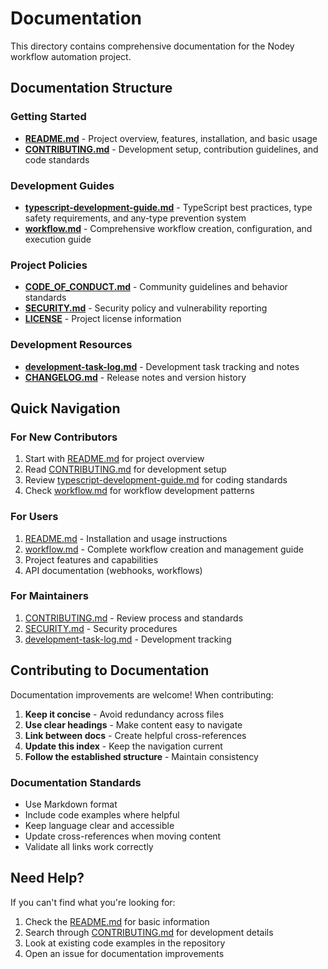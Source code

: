 # Documentation

This directory contains comprehensive documentation for the Nodey workflow automation project.

## Documentation Structure

### Getting Started
- **[README.md](../README.md)** - Project overview, features, installation, and basic usage
- **[CONTRIBUTING.md](../CONTRIBUTING.md)** - Development setup, contribution guidelines, and code standards

### Development Guides
- **[typescript-development-guide.md](typescript-development-guide.md)** - TypeScript best practices, type safety requirements, and any-type prevention system
- **[workflow.md](workflow.md)** - Comprehensive workflow creation, configuration, and execution guide

### Project Policies
- **[CODE_OF_CONDUCT.md](../CODE_OF_CONDUCT.md)** - Community guidelines and behavior standards
- **[SECURITY.md](../SECURITY.md)** - Security policy and vulnerability reporting
- **[LICENSE](../LICENSE)** - Project license information

### Development Resources
- **[development-task-log.md](development-task-log.md)** - Development task tracking and notes
- **[CHANGELOG.md](../CHANGELOG.md)** - Release notes and version history

## Quick Navigation

### For New Contributors
1. Start with [README.md](../README.md) for project overview
2. Read [CONTRIBUTING.md](../CONTRIBUTING.md) for development setup
3. Review [typescript-development-guide.md](typescript-development-guide.md) for coding standards
4. Check [workflow.md](workflow.md) for workflow development patterns

### For Users
1. [README.md](../README.md) - Installation and usage instructions
2. [workflow.md](workflow.md) - Complete workflow creation and management guide
3. Project features and capabilities
4. API documentation (webhooks, workflows)

### For Maintainers
1. [CONTRIBUTING.md](../CONTRIBUTING.md) - Review process and standards
2. [SECURITY.md](../SECURITY.md) - Security procedures
3. [development-task-log.md](development-task-log.md) - Development tracking

## Contributing to Documentation

Documentation improvements are welcome! When contributing:

1. **Keep it concise** - Avoid redundancy across files
2. **Use clear headings** - Make content easy to navigate
3. **Link between docs** - Create helpful cross-references
4. **Update this index** - Keep the navigation current
5. **Follow the established structure** - Maintain consistency

### Documentation Standards

- Use Markdown format
- Include code examples where helpful
- Keep language clear and accessible
- Update cross-references when moving content
- Validate all links work correctly

## Need Help?

If you can't find what you're looking for:

1. Check the [README.md](../README.md) for basic information
2. Search through [CONTRIBUTING.md](../CONTRIBUTING.md) for development details
3. Look at existing code examples in the repository
4. Open an issue for documentation improvements
